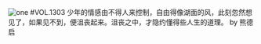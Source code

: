 ![one](http://image.wufazhuce.com/Fjm_9ceSI2yy383iElACRgWlO7YZ)
#VOL.1303
少年的情感由不得人来控制，自由得像湖面的风，此刻忽然想见了，如果见不到，便沮丧起来。沮丧之中，才隐约懂得些人生的道理。 by 熊德启